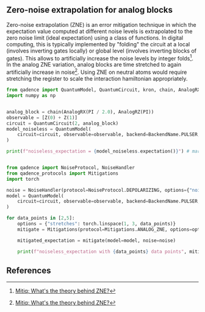 ## Zero-noise extrapolation for analog blocks

Zero-noise extrapolation (ZNE) is an error mitigation technique in which the expectation value computed at different noise levels is extrapolated to the zero noise limit (ideal expectation) using a class of functions. In digital computing, this is typically implemented by "folding" the circuit at a local (involves inverting gates locally) or global level (involves inverting blocks of gates). This allows to artificially increase the noise levels by integer folds[^1]. In the analog ZNE variation, analog blocks are time stretched to again artificially increase in noise[^1]. Using ZNE on neutral atoms would require stretching the register to scale the interaction hamiltonian appropriately.

```python exec="on" source="material-block" session="zne" result="json"
from qadence import QuantumModel, QuantumCircuit, kron, chain, AnalogRX, AnalogRZ, PI, BackendName, DiffMode, Z
import numpy as np


analog_block = chain(AnalogRX(PI / 2.0), AnalogRZ(PI))
observable = [Z(0) + Z(1)]
circuit = QuantumCircuit(2, analog_block)
model_noiseless = QuantumModel(
    circuit=circuit, observable=observable, backend=BackendName.PULSER, diff_mode=DiffMode.GPSR
)

print(f"noiseless_expectation = {model_noiseless.expectation()}") # markdown-exec: hide

```

```python exec="on" source="material-block" session="zne" result="json"

from qadence import NoiseProtocol, NoiseHandler
from qadence_protocols import Mitigations
import torch

noise = NoiseHandler(protocol=NoiseProtocol.DEPOLARIZING, options={"noise_probs": [0.2]})
model = QuantumModel(
    circuit=circuit, observable=observable, backend=BackendName.PULSER, diff_mode=DiffMode.GPSR
)

for data_points in [2,5]:
    options = {"stretches": torch.linspace(1, 3, data_points)}
    mitigate = Mitigations(protocol=Mitigations.ANALOG_ZNE, options=options)

    mitigated_expectation = mitigate(model=model, noise=noise)

    print(f"noiseless_expectation with {data_points} data points", mitigated_expectation) # markdown-exec: hide

```

## References

[^1]: [Mitiq: What's the theory behind ZNE?](https://mitiq.readthedocs.io/en/stable/guide/zne-5-theory.html)
